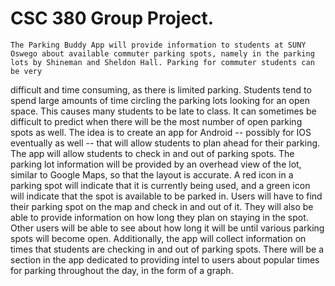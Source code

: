 # CSC 380 Group Project.
    The Parking Buddy App will provide information to students at SUNY Oswego about available commuter parking spots, namely in the parking lots by Shineman and Sheldon Hall. Parking for commuter students can be very
difficult and time consuming, as there is limited parking. Students tend to spend large amounts of time circling the parking lots looking for an open space. This causes many students to be late to class. It can sometimes be
difficult to predict when there will be the most number of open parking spots as well.
    The idea is to create an app for Android  -- possibly for IOS eventually as well -- that will allow students to plan ahead for their parking. The app will allow students to check in and out of parking spots. The parking
lot information will be provided by an overhead view of the lot, similar to Google Maps, so that the layout is accurate. A red icon in a parking spot will indicate that it is currently being used, and a green icon will
indicate that the spot is available to be parked in. Users will have to find their parking spot on the map and check in and out of it. They will also be able to provide information on how long they plan on staying in the
spot. Other users will be able to see about how long it will be until various parking spots will become open.
    Additionally, the app will collect information on times that students are checking in and out of parking spots. There will be a section in the app dedicated to providing intel to users about popular times for parking
throughout the day, in the form of a graph.
	  